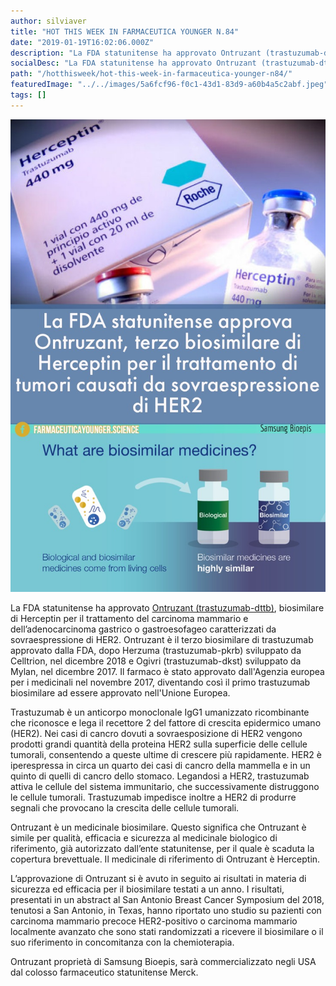 ```yaml
---
author: silviaver
title: "HOT THIS WEEK IN FARMACEUTICA YOUNGER N.84"
date: "2019-01-19T16:02:06.000Z"
description: "La FDA statunitense ha approvato Ontruzant (trastuzumab-dttb), biosimilare di Herceptin per il trattamento del carcinoma mammario e dell’adenocarcinoma gastrico o gastroesofageo caratterizzati da sovraespressione di HER2. Ontruzant è il terzo biosimilare di trastuzumab approvato dalla FDA, dopo Herzuma (trastuzumab-pkrb) sviluppato da Celltrion, nel dicembre 2018 e Ogivri (trastuzumab-dkst) sviluppato da Mylan, nel dicembre 2017. Il farmaco è stato approvato dall'Agenzia europea per i medicinali nel novembre 2017, diventando così il primo trastuzumab biosimilare ad essere approvato nell'Unione Europea."
socialDesc: "La FDA statunitense ha approvato Ontruzant (trastuzumab-dttb), biosimilare di Herceptin per il trattamento del carcinoma mammario e dell’adenocarcinoma gastrico o gastroesofageo caratterizzati da sovraespressione di HER2. Ontruzant è il terzo biosimilare di trastuzumab approvato dalla FDA, dopo Herzuma (trastuzumab-pkrb) sviluppato da Celltrion, nel dicembre 2018 e Ogivri (trastuzumab-dkst) sviluppato da Mylan, nel dicembre 2017. Il farmaco è stato approvato dall'Agenzia europea per i medicinali nel novembre 2017, diventando così il primo trastuzumab biosimilare ad essere approvato nell'Unione Europea."
path: "/hotthisweek/hot-this-week-in-farmaceutica-younger-n84/"
featuredImage: "../../images/5a6fcf96-f0c1-43d1-83d9-a60b4a5c2abf.jpeg"
tags: []
---
```


![null](../../images/5a6fcf96-f0c1-43d1-83d9-a60b4a5c2abf.jpeg)

La FDA statunitense ha approvato [Ontruzant (trastuzumab-dttb)](https://www.accessdata.fda.gov/drugsatfda_docs/label/2019/761100s000lbl.pdf?utm_campaign=FDA%20approves%20Ontruzant%20%28trastuzumab-dttb%29%2C%203rd%20biosimilar%20to%20Herceptin%20%28trastuzumab%29&utm_medium=email&utm_source=Eloqua), biosimilare di Herceptin per il trattamento del carcinoma mammario e dell’adenocarcinoma gastrico o gastroesofageo caratterizzati da sovraespressione di HER2. Ontruzant è il terzo biosimilare di trastuzumab approvato dalla FDA, dopo Herzuma (trastuzumab-pkrb) sviluppato da Celltrion, nel dicembre 2018 e Ogivri (trastuzumab-dkst) sviluppato da Mylan, nel dicembre 2017. Il farmaco è stato approvato dall'Agenzia europea per i medicinali nel novembre 2017, diventando così il primo trastuzumab biosimilare ad essere approvato nell'Unione Europea.

Trastuzumab è un anticorpo monoclonale IgG1 umanizzato ricombinante che riconosce e lega il recettore 2 del fattore di crescita epidermico umano (HER2). Nei casi di cancro dovuti a sovraesposizione di HER2 vengono prodotti grandi quantità della proteina HER2 sulla superficie delle cellule tumorali, consentendo a queste ultime di crescere più rapidamente. HER2 è iperespressa in circa un quarto dei casi di cancro della mammella e in un quinto di quelli di cancro dello stomaco. Legandosi a HER2, trastuzumab attiva le cellule del sistema immunitario, che successivamente distruggono le cellule tumorali. Trastuzumab impedisce inoltre a HER2 di produrre segnali che provocano la crescita delle cellule tumorali.

Ontruzant è un medicinale biosimilare. Questo significa che Ontruzant è simile per qualità, efficacia e sicurezza al medicinale biologico di riferimento, già autorizzato dall’ente statunitense, per il quale è scaduta la copertura brevettuale. Il medicinale di riferimento di Ontruzant è Herceptin.

L’approvazione di Ontruzant si è avuto in seguito ai risultati in materia di sicurezza ed efficacia per il biosimilare testati a un anno. I risultati, presentati in un abstract al San Antonio Breast Cancer Symposium del 2018, tenutosi a San Antonio, in Texas, hanno riportato uno studio su pazienti con carcinoma mammario precoce HER2-positivo o carcinoma mammario localmente avanzato che sono stati randomizzati a ricevere il biosimilare o il suo riferimento in concomitanza con la chemioterapia.

Ontruzant proprietà di Samsung Bioepis, sarà commercializzato negli USA dal colosso farmaceutico statunitense Merck.
